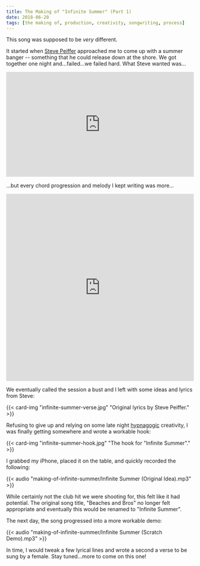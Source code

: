 ```yaml
---
title: The Making of "Infinite Summer" (Part 1)
date: 2018-06-20
tags: [the making of, production, creativity, songwriting, process]
---
```

This song was supposed to be *very* different.

It started when [Steve Peiffer](https://www.facebook.com/steve.peiffer.1) approached me to
come up with a summer banger -- something that he could release down at the shore.
We got together one night and...failed...we failed hard. What Steve wanted was...

<div style="width:100%;height:0;padding-bottom:56%;position:relative;"><iframe src="https://giphy.com/embed/M3o6jPwh4jHGw" style="width:100%; height:100%; position:absolute; border:0;" class="giphy-embed" allowFullScreen></iframe></div>

...but every chord progression and melody I kept writing was more...

<div style="width:100%;height:0;padding-bottom:100%;position:relative;"><iframe src="https://giphy.com/embed/3o6fJ2YXyzU0bxxywg" style="width:100%; height:100%; position:absolute; border:0;" class="giphy-embed" allowFullScreen></iframe></div>

We eventually called the session a bust and I left with some ideas and lyrics
from Steve:

{{< card-img "infinite-summer-verse.jpg" "Original lyrics by Steve Peiffer." >}}

Refusing to give up and relying on some late night [hypnagogic](https://en.wikipedia.org/wiki/Hypnagogia)
creativity, I was finally getting somewhere and wrote a workable hook:

{{< card-img "infinite-summer-hook.jpg" "The hook for \"Infinite Summer\"." >}}

I grabbed my iPhone, placed it on the table, and quickly recorded the following:

{{< audio "making-of-infinite-summer/Infinite Summer (Original Idea).mp3" >}}

While certainly not the club hit we were shooting for, this felt like it had potential.
The original song title, "Beaches and Bros" no longer felt appropriate and eventually
this would be renamed to "Infinite Summer".

The next day, the song progressed into a more workable demo:

{{< audio "making-of-infinite-summer/Infinite Summer (Scratch Demo).mp3" >}}

In time, I would tweak a few lyrical lines and wrote a second a verse to be sung
by a female. Stay tuned...more to come on this one!
